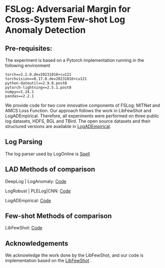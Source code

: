 # FSLog: Adversarial Margin for Cross-System Few-shot Log Anomaly Detection

## Pre-requisites:

The experiment is based on a Pytorch implementation running in the following environment

```
torch==2.2.0.dev20231016+cu121
torchvision==0.17.0.dev20231016+cu121
python-dateutil==2.9.0.post0
pytorch-lightning==2.5.1.post0
numpy==1.24.1
pandas==2.2.1
```

We provide code for two core innovative components of FSLog: MITNet and AMCS Loss Function. Our approach follows the work in LibFewShot and LogADEmpirical. Therefore, all experiments were performed on three public log datasets, HDFS, BGL and TBird. 
The open source datasets and their structured versions are available in [LogADEmpirical](https://github.com/LogIntelligence/LogADEmpirical/tree/icse2022). 

## Log Parsing
The log parser used by LogOnline is [Spell](https://github.com/pfeak/spell)

## LAD Methods of comparison

DeepLog | LogAnomaly:  [Code](https://github.com/xUhEngwAng/LogOnline)

LogRobust | PLELog|CNN: [Code](https://github.com/LogIntelligence/LogADEmpirical/tree/icse2022)

LogADEmpirical: [Code](https://github.com/LogIntelligence/LogADEmpirical/tree/icse2022)

## Few-shot Methods of comparison
LibFewShot: [Code](https://github.com/rl-vig/libfewshot)

## Acknowledgements
We acknowledge the work done by the LibFewShot, and our code is implementation based on the [LibFewShot](https://github.com/rl-vig/libfewshot) .

